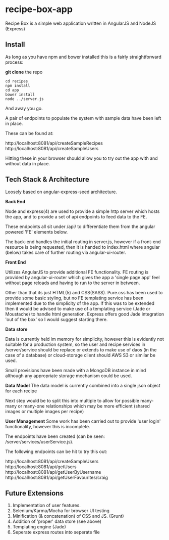 recipe-box-app
==============

Recipe Box is a simple web application written in AngularJS and NodeJS (Express)

Install
-------

As long as you have npm and bower installed this is a fairly straightforward process:

**git clone** the repo

	cd recipes
	npm install
	cd app
	bower install
	node ../server.js

And away you go.

A pair of endpoints to populate the system with sample data have been left in place.

These can be found at:

  http://localhost:8081/api/createSampleRecipes
  http://localhost:8081/api/createSampleUsers

Hitting these in your browser should allow you to try out the app with and without data in place.

Tech Stack & Architecture
-------

Loosely based on angular-express-seed architecture.

**Back End**

Node and express(4) are used to provide a simple http server which hosts the app, and to provide a set of api endpoints to feed data to the FE.

These endpoints all sit under /api/ to differentiate them from the angular powered 'FE' elements below.

The back-end handles the initial routing in server.js, however if a front-end resource is being requested, then it is handed to index.html where angular (below) takes care of further routing via angular-ui-router.

**Front End**

Utilizes AngularJS to provide additional FE functionality. FE routing is provided by angular-ui-router which gives the app a 'single page app' feel without page reloads and having to run to the server in between.

Other than that its just HTML(5) and CSS(SASS). Pure.css has been used to provide some basic styling, but no FE templating service has been implemented due to the simplicity of the app. If this was to be extended then it would be advised to make use of a templating service (Jade or Moustache) to handle html generation. Express offers good Jade integration 'out of the box' so I would suggest starting there.

**Data store**

Data is currently held im memory for simplicity, however this is evidently not suitable for a production system, so the user and recipe services in /server/service should be replace or extends to make use of daos (in the case of a database) or cloud-storage client should AWS S3 or similar be used.

Small provisions have been made with a MongoDB instance in mind although any appropriate storage mechanism could be used.

**Data Model**
The data model is currently combined into a single json object for each recipe

Next step would be to split this into multiple to allow for possible many-many or many-one relationships which may be more efficient (shared images or multiple images per recipe)

**User Management**
Some work has been carried out to provide 'user login' functionality, however this is incomplete.

The endpoints have been created (can be seen: /server/services/userService.js).

The following endpoints can be hit to try this out:

http://localhost:8081/api/createSampleUsers
http://localhost:8081/api/getUsers
http://localhost:8081/api/getUserByUsername
http://localhost:8081/api/getUserFavourites/craig

**Future Extensions**
---------------------

 1. Implementation of user features. 
 2. Selenium/Karma/Mocha for browser UI testing
 3. Minification (& concatenation) of CSS and JS. (Grunt)
 4.  Addition of 'proper' data store (see above)
 5.  Templating engine (Jade)
 6.  Seperate express routes into seperate file

